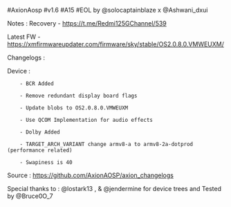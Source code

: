 #AxionAosp #v1.6 #A15 #EOL by @solocaptainblaze x @Ashwani_dxui

Notes :
Recovery - https://t.me/Redmi125GChannel/539

Latest FW - https://xmfirmwareupdater.com/firmware/sky/stable/OS2.0.8.0.VMWEUXM/

Changelogs :

Device :
        
        - BCR Added
     
        - Remove redundant display board flags
        
        - Update blobs to OS2.0.8.0.VMWEUXM
        
        - Use QCOM Implementation for audio effects
        
        - Dolby Added

        - TARGET_ARCH_VARIANT change armv8-a to armv8-2a-dotprod (performance related)

        - Swapiness is 40

Source : https://github.com/AxionAOSP/axion_changelogs

Special thanks to : @lostark13 , & @jendermine  for device trees and Tested by @Bruce0O_7

